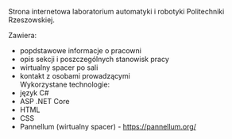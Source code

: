 Strona internetowa laboratorium automatyki i robotyki Politechniki Rzeszowskiej.

Zawiera:
- popdstawowe informacje o pracowni
- opis sekcji i poszczególnych stanowisk pracy
- wirtualny spacer po sali
- kontakt z osobami prowadzącymi</br>
Wykorzystane technologie:
- język C#
- ASP .NET Core
- HTML
- CSS
- Pannellum (wirtualny spacer) - https://pannellum.org/


